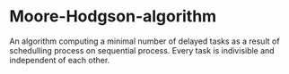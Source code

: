 # Moore-Hodgson-algorithm
An algorithm computing a minimal number of delayed tasks as a result of schedulling process on sequential process. Every task is indivisible and independent of each other.
